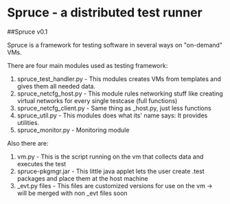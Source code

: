 Spruce - a distributed test runner
========
##Spruce v0.1

Spruce is a framework for testing software in several ways on "on-demand" VMs.

There are four main modules used as testing framework:

1. spruce_test_handler.py - This modules creates VMs from templates and gives them all needed data.
2. spruce_netcfg_host.py - This module rules networking stuff like creating virtual networks for every single testcase (full functions)
3. spruce_netcfg_client.py - Same thing as _host.py, just less functions
4. spruce_util.py - This modules does what its' name says: It provides utilities.
5. spruce_monitor.py - Monitoring module

Also there are:

1. vm.py - This is the script running on the vm that collects data and executes the test
2. spruce-pkgmgr.jar - This little java applet lets the user create .test packages and place them at the host machine
3. _evt.py files - This files are customized versions for use on the vm -> will be merged with non _evt files soon
